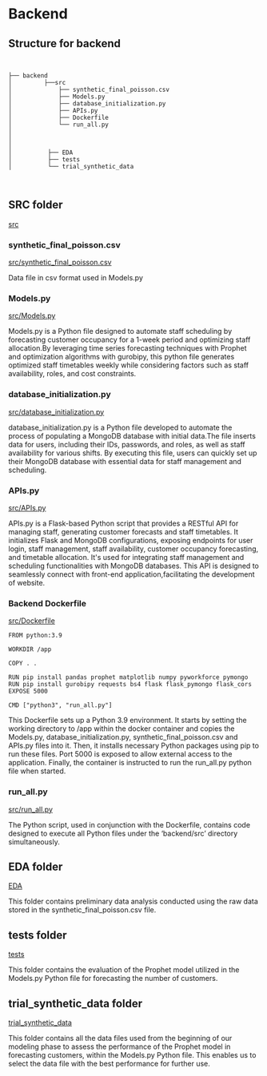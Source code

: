 # Backend  

## Structure for backend
```


├── backend 
│         ├──src
│             ├── synthetic_final_poisson.csv
│             ├── Models.py
│             ├── database_initialization.py
│             ├── APIs.py
│             ├── Dockerfile
│             └── run_all.py
│             
│ 
│
│          ├── EDA
│          ├── tests
│          └── trial_synthetic_data
          
   
```

## SRC folder 
[src](./src)

### synthetic_final_poisson.csv
[src/synthetic_final_poisson.csv](./src/synthetic_final_poisson.csv)

Data file in csv format used in Models.py

### Models.py
[src/Models.py](./src/Models.py)

Models.py is a Python file designed to automate staff scheduling by forecasting customer occupancy for a 1-week period and optimizing staff allocation.By leveraging time series forecasting techniques with Prophet and optimization algorithms with gurobipy, this python file generates optimized staff timetables weekly while considering factors such as staff availability, roles, and cost constraints.

### database_initialization.py
[src/database_initialization.py](./src/database_initialization.py)

database_initialization.py is a Python file developed to automate the process of populating a MongoDB database with initial data.The file inserts data for users, including their IDs, passwords, and roles, as well as staff availability for various shifts. By executing this file, users can quickly set up their MongoDB database with essential data for staff management and scheduling. 

### APIs.py
[src/APIs.py](./src/APIs.py)

APIs.py is a Flask-based Python script that provides a RESTful API for managing staff, generating customer forecasts and staff timetables. It initializes Flask and MongoDB configurations, exposing endpoints for user login, staff management, staff availability, customer occupancy forecasting, and timetable allocation. It's used for integrating staff management and scheduling functionalities with MongoDB databases. This API is designed to seamlessly connect with front-end application,facilitating the development of website.


### Backend Dockerfile 
[src/Dockerfile](./src/Dockerfile)
```
FROM python:3.9

WORKDIR /app

COPY . .

RUN pip install pandas prophet matplotlib numpy pyworkforce pymongo
RUN pip install gurobipy requests bs4 flask flask_pymongo flask_cors
EXPOSE 5000

CMD ["python3", "run_all.py"]

```
This Dockerfile sets up a Python 3.9 environment. It starts by setting the working directory to /app within the docker container and copies the Models.py, database_initialization.py, synthetic_final_poisson.csv and APIs.py files into it. Then, it installs necessary Python packages using pip to run these files. Port 5000 is exposed to allow external access to the application. Finally, the container is instructed to run the run_all.py python file when started.

### run_all.py
[src/run_all.py](./src/run_all.py)

The Python script, used in conjunction with the Dockerfile, contains code designed to execute all Python files under the ‘backend/src’ directory simultaneously.

## EDA folder
[EDA](./EDA)

This folder contains preliminary data analysis conducted using the raw data stored in the synthetic_final_poisson.csv file.

## tests folder
[tests](./tests)

This folder contains the evaluation of the Prophet model utilized in the Models.py Python file for forecasting the number of customers.

## trial_synthetic_data folder 
[trial_synthetic_data](./trial_synthetic_data)

This folder contains all the data files used from the beginning of our modeling phase to assess the performance of the Prophet model in forecasting customers, within the Models.py Python file. This enables us to select the data file with the best performance for further use.














